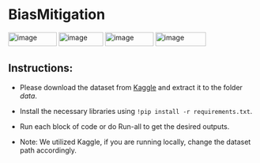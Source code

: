 # BiasMitigation

<img width="98" height="28" alt="image" src="https://github.com/user-attachments/assets/f7b843e5-9311-44bc-8e99-8872f68497b1" />
<img width="90" height="28" alt="image" src="https://github.com/user-attachments/assets/889b0a13-582c-4b51-afd8-d65da461bbf1" />
<img width="98" height="28" alt="image" src="https://github.com/user-attachments/assets/139253ff-b02d-4f99-97f3-95fadfb55d55" />
<img width="102" height="28" alt="image" src="https://github.com/user-attachments/assets/dada02c4-a0e4-4634-b5e4-7e6a1be40ed7" />





## Instructions:
- Please download the dataset from [Kaggle](https://www.kaggle.com/datasets/sgpjesus/bank-account-fraud-dataset-neurips-2022) and extract it to the folder *data*.
- Install the necessary libraries using ```!pip install -r requirements.txt```.
- Run each block of code or do Run-all to get the desired outputs.

- Note: We utilized Kaggle, if you are running locally, change the dataset path accordingly.
